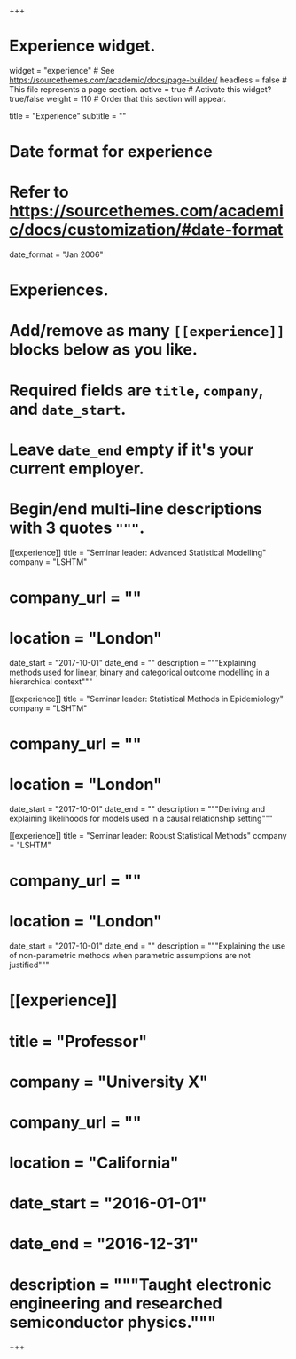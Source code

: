 +++
# Experience widget.
widget = "experience"  # See https://sourcethemes.com/academic/docs/page-builder/
headless = false  # This file represents a page section.
active = true  # Activate this widget? true/false
weight = 110  # Order that this section will appear.

title = "Experience"
subtitle = ""

# Date format for experience
#   Refer to https://sourcethemes.com/academic/docs/customization/#date-format
date_format = "Jan 2006"

# Experiences.
#   Add/remove as many `[[experience]]` blocks below as you like.
#   Required fields are `title`, `company`, and `date_start`.
#   Leave `date_end` empty if it's your current employer.
#   Begin/end multi-line descriptions with 3 quotes `"""`.
[[experience]]
  title = "Seminar leader: Advanced Statistical Modelling"
  company = "LSHTM"
  # company_url = ""
  # location = "London"
  date_start = "2017-10-01"
  date_end = ""
  description = """Explaining methods used for linear, binary and categorical outcome modelling in a hierarchical context"""
  
[[experience]]
  title = "Seminar leader: Statistical Methods in Epidemiology"
  company = "LSHTM"
  # company_url = ""
  # location = "London"
  date_start = "2017-10-01"
  date_end = ""
  description = """Deriving and explaining likelihoods for models used in a causal relationship setting"""

[[experience]]
  title = "Seminar leader: Robust Statistical Methods"
  company = "LSHTM"
  # company_url = ""
  # location = "London"
  date_start = "2017-10-01"
  date_end = ""
  description = """Explaining the use of non-parametric methods when parametric assumptions are not justified"""


# [[experience]]
#  title = "Professor"
#  company = "University X"
#  company_url = ""
#  location = "California"
#  date_start = "2016-01-01"
#  date_end = "2016-12-31"
#  description = """Taught electronic engineering and researched semiconductor physics."""

+++
